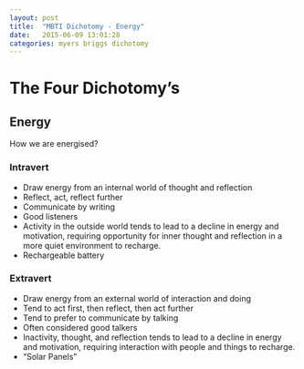 ```yaml
---
layout: post
title:  "MBTI Dichotomy - Energy"
date:   2015-06-09 13:01:28
categories: myers briggs dichotomy
---
```


# The Four Dichotomy’s

## Energy
How we are energised?

### Intravert

* Draw energy from an internal world of thought and reflection
* Reflect, act, reflect further
* Communicate by writing
* Good listeners
* Activity in the outside world tends to lead to a decline in energy and motivation, requiring opportunity for inner thought and reflection in a more quiet environment to recharge.
* Rechargeable battery

### Extravert
* Draw energy from an external world of interaction and doing
* Tend to act first, then reflect, then act further
* Tend to prefer to communicate by talking
* Often considered good talkers
* Inactivity, thought, and reflection tends to lead to a decline in energy and motivation, requiring interaction with people and things to recharge.
* “Solar Panels”
